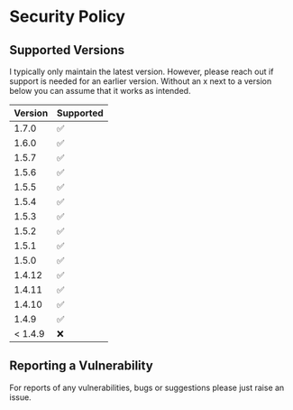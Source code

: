 # Security Policy

## Supported Versions

I typically only maintain the latest version. However, please reach out if support
is needed for an earlier version. Without an x next to a version below you can
assume that it works as intended.

| Version | Supported          |
|---------|--------------------|
| 1.7.0   | :white_check_mark: |
| 1.6.0   | :white_check_mark: |
| 1.5.7   | :white_check_mark: |
| 1.5.6   | :white_check_mark: |
| 1.5.5   | :white_check_mark: |
| 1.5.4   | :white_check_mark: |
| 1.5.3   | :white_check_mark: |
| 1.5.2   | :white_check_mark: |
| 1.5.1   | :white_check_mark: |
| 1.5.0   | :white_check_mark: |
| 1.4.12  | :white_check_mark: |
| 1.4.11  | :white_check_mark: |
| 1.4.10  | :white_check_mark: |
| 1.4.9   | :white_check_mark: |
| < 1.4.9 | :x:                |

## Reporting a Vulnerability

For reports of any vulnerabilities, bugs or suggestions please just raise an issue.
